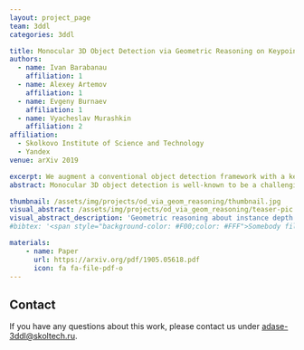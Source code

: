 ```yaml
---
layout: project_page
team: 3ddl
categories: 3ddl

title: Monocular 3D Object Detection via Geometric Reasoning on Keypoints
authors:
  - name: Ivan Barabanau
    affiliation: 1
  - name: Alexey Artemov
    affiliation: 1
  - name: Evgeny Burnaev
    affiliation: 1
  - name: Vyacheslav Murashkin
    affiliation: 2
affiliation:
  - Skolkovo Institute of Science and Technology
  - Yandex
venue: arXiv 2019

excerpt: We augment a conventional object detection framework with a keypoint detection module and a multi-view consistency loss to make it a robust 3D keypoint estimator, that we use for predicting 3D objects in KITTI road scenes.
abstract: Monocular 3D object detection is well-known to be a challenging vision task due to the loss of depth information; attempts to recover depth using separate image-only approaches lead to unstable and noisy depth estimates, harming 3D detections. In this paper, we propose a novel keypoint-based approach for 3D object detection and localization from a single RGB image. We build our multi-branch model around 2D keypoint detection in images and complement it with a conceptually simple geometric reasoning method. Our network performs in an end-to-end manner, simultaneously and interdependently estimating 2D characteristics, such as 2D bounding boxes, keypoints, and orientation, along with full 3D pose in the scene. We fuse the outputs of distinct branches, applying a reprojection consistency loss during training. The experimental evaluation on the challenging KITTI dataset benchmark demonstrates that our network achieves state-of-the-art results among other monocular 3D detectors.

thumbnail: /assets/img/projects/od_via_geom_reasoning/thumbnail.jpg
visual_abstract: /assets/img/projects/od_via_geom_reasoning/teaser-pic.jpg
visual_abstract_description: 'Geometric reasoning about instance depth. We use camera intrinsic parameters, predicted 2D keypoints and dimension predictions to ”lift” the keypoints to 3D space.'
#bibtex: '<span style="background-color: #F00;color: #FFF">Somebody fill this with bibtex when it is published'

materials:
    - name: Paper
      url: https://arxiv.org/pdf/1905.05618.pdf
      icon: fa fa-file-pdf-o
---
```

## Contact
If you have any questions about this work, please contact us under [adase-3ddl@skoltech.ru](mailto:adase-3ddl@skoltech.ru).
